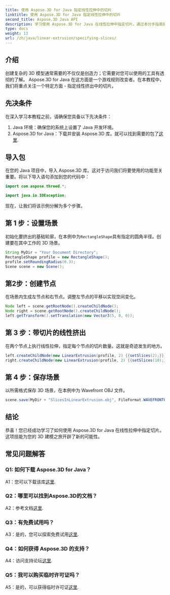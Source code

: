```yaml
---
title: 使用 Aspose.3D for Java 指定线性拉伸中的切片
linktitle: 使用 Aspose.3D for Java 指定线性拉伸中的切片
second_title: Aspose.3D Java API
description: 学习使用 Aspose.3D for Java 在线性拉伸中指定切片。通过本分步指南提高您的 3D 建模技能。
type: docs
weight: 13
url: /zh/java/linear-extrusion/specifying-slices/
---
```

## 介绍

创建复杂的 3D 模型通常需要的不仅仅是创造力；它需要对您可以使用的工具有透彻的了解。 Aspose.3D for Java 在这方面是一个游戏规则改变者。在本教程中，我们将重点关注一个特定方面 - 指定线性挤出中的切片。

## 先决条件

在深入学习本教程之前，请确保您具备以下先决条件：

1. Java 环境：确保您的系统上设置了 Java 开发环境。
2.  Aspose.3D for Java：下载并安装 Aspose.3D 库。就可以找到需要的包了[这里](https://releases.aspose.com/3d/java/).

## 导入包

在您的 Java 项目中，导入 Aspose.3D 库。这对于访问我们将要使用的功能至关重要。将以下导入语句添加到您的代码中：

```java
import com.aspose.threed.*;

import java.io.IOException;
```

现在，让我们将该示例分解为多个步骤。

## 第 1 步：设置场景

初始化要挤出的基础轮廓，在本例中为`RectangleShape`具有指定的圆角半径。创建要在其中工作的 3D 场景。

```java
String MyDir = "Your Document Directory";
RectangleShape profile = new RectangleShape();
profile.setRoundingRadius(0.3);
Scene scene = new Scene();
```

## 第2步：创建节点

在场景内生成左节点和右节点。调整左节点的平移以实现空间变化。

```java
Node left = scene.getRootNode().createChildNode();
Node right = scene.getRootNode().createChildNode();
left.getTransform().setTranslation(new Vector3(5, 0, 0));
```

## 第 3 步：带切片的线性挤出

在两个节点上执行线性拉伸，指定每个节点的切片数量。这就是奇迹发生的地方。

```java
left.createChildNode(new LinearExtrusion(profile, 2) {{setSlices(2);}});
right.createChildNode(new LinearExtrusion(profile, 2) {{setSlices(10);}});
```

## 第 4 步：保存场景

以所需格式保存 3D 场景，在本例中为 Wavefront OBJ 文件。

```java
scene.save(MyDir + "SlicesInLinearExtrusion.obj", FileFormat.WAVEFRONTOBJ);
```

## 结论

恭喜！您已经成功学习了如何使用 Aspose.3D for Java 在线性拉伸中指定切片。这项技能为您的 3D 建模之旅开辟了新的可能性。

## 常见问题解答

### Q1: 如何下载 Aspose.3D for Java？

 A1：您可以下载该库[这里](https://releases.aspose.com/3d/java/).

### Q2：哪里可以找到Aspose.3D的文档？

 A2：参考文档[这里](https://reference.aspose.com/3d/java/).

### Q3：有免费试用吗？

 A3：是的，您可以探索免费试用[这里](https://releases.aspose.com/).

### Q4：如何获得 Aspose.3D 的支持？

A4：访问支持论坛[这里](https://forum.aspose.com/c/3d/18).

### Q5：我可以购买临时许可证吗？

 A5：是的，可以获得临时许可证[这里](https://purchase.aspose.com/temporary-license/).